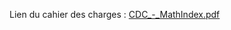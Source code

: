 Lien du cahier des charges : [CDC_-_MathIndex.pdf](https://github.com/Jezmem/MathIndex/files/14719569/CDC_-_MathIndex.pdf)
